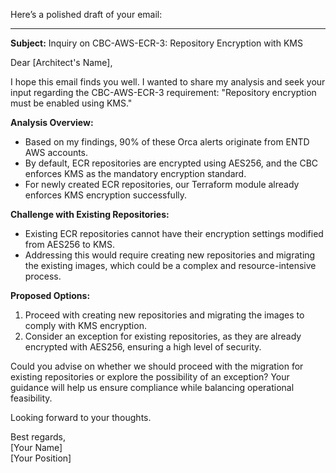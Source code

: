 Here’s a polished draft of your email:  

---

**Subject:** Inquiry on CBC-AWS-ECR-3: Repository Encryption with KMS  

Dear [Architect's Name],  

I hope this email finds you well. I wanted to share my analysis and seek your input regarding the CBC-AWS-ECR-3 requirement: "Repository encryption must be enabled using KMS."  

**Analysis Overview:**  
- Based on my findings, 90% of these Orca alerts originate from ENTD AWS accounts.  
- By default, ECR repositories are encrypted using AES256, and the CBC enforces KMS as the mandatory encryption standard.  
- For newly created ECR repositories, our Terraform module already enforces KMS encryption successfully.  

**Challenge with Existing Repositories:**  
- Existing ECR repositories cannot have their encryption settings modified from AES256 to KMS.  
- Addressing this would require creating new repositories and migrating the existing images, which could be a complex and resource-intensive process.  

**Proposed Options:**  
1. Proceed with creating new repositories and migrating the images to comply with KMS encryption.  
2. Consider an exception for existing repositories, as they are already encrypted with AES256, ensuring a high level of security.  

Could you advise on whether we should proceed with the migration for existing repositories or explore the possibility of an exception? Your guidance will help us ensure compliance while balancing operational feasibility.  

Looking forward to your thoughts.  

Best regards,  
[Your Name]  
[Your Position]  
